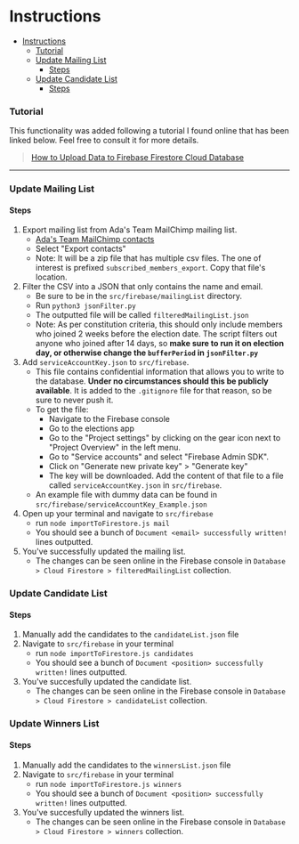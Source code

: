 # Instructions

- [Instructions](#instructions)
  - [Tutorial](#tutorial)
  - [Update Mailing List](#update-mailing-list)
    - [Steps](#steps)
  - [Update Candidate List](#update-candidate-list)
    - [Steps](#steps-1)

### Tutorial

This functionality was added following a tutorial I found online that has been linked below. Feel free to consult it for more details.

> <a href="https://medium.com/@impaachu/how-to-upload-data-to-firebase-firestore-cloud-database-63543d7b34c5"> How to Upload Data to Firebase Firestore Cloud Database </a>

<hr>

### Update Mailing List

#### Steps

1. Export mailing list from Ada's Team MailChimp mailing list.
   - <a href="https://us18.admin.mailchimp.com/lists/members/"> Ada's Team MailChimp contacts</a>
   - Select "Export contacts"
   - Note: It will be a zip file that has multiple csv files. The one of interest is prefixed `subscribed_members_export`. Copy that file's location.
2. Filter the CSV into a JSON that only contains the name and email.
   - Be sure to be in the `src/firebase/mailingList` directory.
   - Run `python3 jsonFilter.py`
   - The outputted file will be called `filteredMailingList.json`
   - Note: As per constitution criteria, this should only include members who joined 2 weeks before the election date. The script filters out anyone who joined after 14 days, so **make sure to run it on election day, or otherwise change the `bufferPeriod` in `jsonFilter.py`**
3. Add `serviceAccountKey.json` to `src/firebase`.
   - This file contains confidential information that allows you to write to the database. **Under no circumstances should this be publicly available**. It is added to the `.gitignore` file for that reason, so be sure to never push it.
   - To get the file:
     - Navigate to the Firebase console
     - Go to the elections app
     - Go to the "Project settings" by clicking on the gear icon next to "Project Overview" in the left menu.
     - Go to "Service accounts" and select "Firebase Admin SDK".
     - Click on "Generate new private key" > "Generate key"
     - The key will be downloaded. Add the content of that file to a file called `serviceAccountKey.json` in `src/firebase`.
   - An example file with dummy data can be found in `src/firebase/serviceAccountKey_Example.json`
4. Open up your terminal and navigate to `src/firebase`
   - run `node importToFirestore.js mail`
   - You should see a bunch of `Document <email> successfully written!` lines outputted.
5. You've successfully updated the mailing list.
   - The changes can be seen online in the Firebase console in `Database > Cloud Firestore > filteredMailingList` collection.

### Update Candidate List

#### Steps

1. Manually add the candidates to the `candidateList.json` file
2. Navigate to `src/firebase` in your terminal
   - run `node importToFirestore.js candidates`
   - You should see a bunch of `Document <position> successfully written!` lines outputted.
3. You've succesfully updated the candidate list.
   - The changes can be seen online in the Firebase console in `Database > Cloud Firestore > candidateList` collection.

### Update Winners List

#### Steps

1. Manually add the candidates to the `winnersList.json` file
2. Navigate to `src/firebase` in your terminal
   - run `node importToFirestore.js winners`
   - You should see a bunch of `Document <position> successfully written!` lines outputted.
3. You've succesfully updated the winners list.
   - The changes can be seen online in the Firebase console in `Database > Cloud Firestore > winners` collection.
